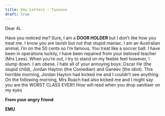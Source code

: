 ```yaml
---
title: Emu Letters - Tasnova
draft: true
---
```


Dear 4L

Have you noticed me? Sure, I am a <strong> DOOR HOLDER </strong> but I don’t like how you treat me. I know you are lavish but not that stupid maniac. I am an Australian animal, I’m on the 50 cents so I’m famous. You treat like a soccer ball. I have been in operations luckily, I have been repaired from your beloved teacher (Mrs Lees). When you’re out, I try to stand on my feeble feet however, I slump down. I am obese. I hate all of your annoying boys: Oscar He (the stupid child), Jordan Hayton (the Comedian) and Ganeev (the idiot). This horrible morning, Jordan Hayton had kicked me and I couldn’t see anything. On the following morning, Mrs Roach had also kicked me and I might say you are the WORST CLASS EVER!! How will read when you drop sanitiser on my eyes

<strong> From your angry friend

EMU </strong>
